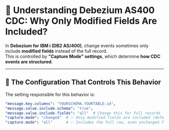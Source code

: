 # 🚀 Understanding Debezium AS400 CDC: Why Only Modified Fields Are Included?

In **Debezium for IBM i (DB2 AS/400)**, change events sometimes only include **modified fields** instead of the full record.  
This is controlled by **"Capture Mode" settings**, which determine **how CDC events are structured**.

---

## 🔹 The Configuration That Controls This Behavior

The setting responsible for this behavior is:

```yaml
"message.key.columns": "YOURSCHEMA.YOURTABLE:id",
"message.value.include.schema": "true",
"message.value.include.fields": "all"  # Change this for full records
"capture.mode": "changed"  # ✅ Only modified fields are included (default behavior).
"capture.mode": "all"      # ✅ Includes the full row, even unchanged fields.
